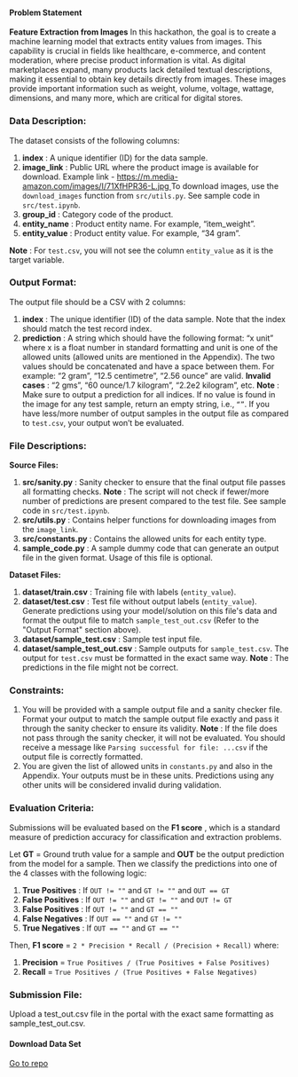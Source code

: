 #### Problem Statement
**Feature Extraction from Images**
In this hackathon, the goal is to create a machine learning model that extracts entity values from images. This capability is crucial in fields like healthcare, e-commerce, and content moderation, where precise product information is vital. As digital marketplaces expand, many products lack detailed textual descriptions, making it essential to obtain key details directly from images. These images provide important information such as weight, volume, voltage, wattage, dimensions, and many more, which are critical for digital stores.

### Data Description:


The dataset consists of the following columns:

1. **index** : A unique identifier (ID) for the data sample.
2. **image_link** : Public URL where the product image is available for download. Example link - [https://m.media-amazon.com/images/I/71XfHPR36-L.jpg  ](https://m.media-amazon.com/images/I/71XfHPR36-L.jpg)To download images, use the `download_images` function from `src/utils.py`. See sample code in `src/test.ipynb`.
3. **group_id** : Category code of the product.
4. **entity_name** : Product entity name. For example, “item_weight”.
5. **entity_value** : Product entity value. For example, “34 gram”.

 **Note** : For `test.csv`, you will not see the column `entity_value` as it is the target variable.

### Output Format:

The output file should be a CSV with 2 columns:

1. **index** : The unique identifier (ID) of the data sample. Note that the index should match the test record index.
2. **prediction** : A string which should have the following format: “x unit” where x is a float number in standard formatting and unit is one of the allowed units (allowed units are mentioned in the Appendix). The two values should be concatenated and have a space between them.
   For example: “2 gram”, “12.5 centimetre”, “2.56 ounce” are valid.
   **Invalid cases** : “2 gms”, “60 ounce/1.7 kilogram”, “2.2e2 kilogram”, etc.
   **Note** : Make sure to output a prediction for all indices. If no value is found in the image for any test sample, return an empty string, i.e., `“”`. If you have less/more number of output samples in the output file as compared to `test.csv`, your output won’t be evaluated.

### File Descriptions:

**Source Files:**

1. **src/sanity.py** : Sanity checker to ensure that the final output file passes all formatting checks.
   **Note** : The script will not check if fewer/more number of predictions are present compared to the test file. See sample code in `src/test.ipynb`.
2. **src/utils.py** : Contains helper functions for downloading images from the `image_link`.
3. **src/constants.py** : Contains the allowed units for each entity type.
4. **sample_code.py** : A sample dummy code that can generate an output file in the given format. Usage of this file is optional.

**Dataset Files:**

1. **dataset/train.csv** : Training file with labels (`entity_value`).
2. **dataset/test.csv** : Test file without output labels (`entity_value`). Generate predictions using your model/solution on this file's data and format the output file to match `sample_test_out.csv` (Refer to the "Output Format" section above).
3. **dataset/sample_test.csv** : Sample test input file.
4. **dataset/sample_test_out.csv** : Sample outputs for `sample_test.csv`. The output for `test.csv` must be formatted in the exact same way.
   **Note** : The predictions in the file might not be correct.

### Constraints:

1. You will be provided with a sample output file and a sanity checker file. Format your output to match the sample output file exactly and pass it through the sanity checker to ensure its validity.
   **Note** : If the file does not pass through the sanity checker, it will not be evaluated. You should receive a message like `Parsing successful for file: ...csv` if the output file is correctly formatted.
2. You are given the list of allowed units in `constants.py` and also in the Appendix. Your outputs must be in these units. Predictions using any other units will be considered invalid during validation.

### Evaluation Criteria:

Submissions will be evaluated based on the  **F1 score** , which is a standard measure of prediction accuracy for classification and extraction problems.

Let **GT** = Ground truth value for a sample and **OUT** be the output prediction from the model for a sample. Then we classify the predictions into one of the 4 classes with the following logic:

1. **True Positives** : If `OUT != ""` and `GT != ""` and `OUT == GT`
2. **False Positives** : If `OUT != ""` and `GT != ""` and `OUT != GT`
3. **False Positives** : If `OUT != ""` and `GT == ""`
4. **False Negatives** : If `OUT == ""` and `GT != ""`
5. **True Negatives** : If `OUT == ""` and `GT == ""`

Then,
**F1 score** = `2 * Precision * Recall / (Precision + Recall)`
where:

1. **Precision** = `True Positives / (True Positives + False Positives)`
2. **Recall** = `True Positives / (True Positives + False Negatives)`

### Submission File:

Upload a test_out.csv file in the portal with the exact same formatting as sample_test_out.csv.

#### Download Data Set
[Go to repo](https://github.com/shubham21155102/Amozon-ML)
